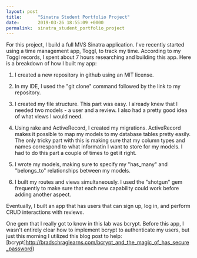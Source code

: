 ```yaml
---
layout: post
title:      "Sinatra Student Portfolio Project"
date:       2019-03-26 18:55:09 +0000
permalink:  sinatra_student_portfolio_project
---
```




For this project, I build a full MVS Sinatra application. I've recently started using a time management app, Toggl, to track my time. According to my Toggl records, I spent about 7 hours researching and building this app.  Here is a breakdown of how I built my app:

1. I created a new repository in github using an MIT license. 

2. In my IDE, I used the "git clone" command followed by the link to my repository. 

3. I created my file structure. This part was easy. I already knew that I needed two models - a user and a review. I also had a pretty good idea of what views I would need. 

4. Using rake and ActiveRecord, I created my migrations. ActiveRecord makes it possible to map my models to my database tables pretty easily. The only tricky part with this is making sure that my column types and names correspond to what informatin I want to store for my models. I had to do this part a couple of times to get it right.  
5. I wrote my models, making sure to specify my "has_many" and "belongs_to" relationships between my models. 
6. I built my routes and views simultaneously. I used the "shotgun" gem frequently to make sure that each new capability could work before adding another aspect. 

Eventually, I built an app that has users that can sign up, log in, and perform CRUD interactions with reviews. 

One gem that I really got to know in this lab was bcrypt. Before this app, I wasn't entirely clear how to implement bcrypt to authenticate my users, but just this morning I utilized this blog post to help:
[bcrypt]http://bradschraglearns.com/bcrypt_and_the_magic_of_has_secure_password)



